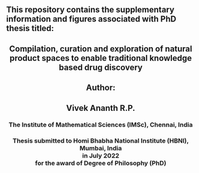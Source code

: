 <h2> This repository contains the supplementary information and figures associated with PhD thesis titled: </h2>
<h2 align="center"> Compilation, curation and exploration of natural product spaces to enable traditional knowledge based drug discovery </h2>
<h2 align="center"> Author:</h2> 
<h2 align="center"> Vivek Ananth R.P. </h2>
<h3 align="center"> The Institute of Mathematical Sciences (IMSc), Chennai, India </h3> 
<h3 align="center"> Thesis submitted to Homi Bhabha National Institute (HBNI), Mumbai, India <br> in July 2022 <br> for the award of Degree of Philosophy (PhD) </h3>
